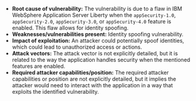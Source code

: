 - **Root cause of vulnerability:** The vulnerability is due to a flaw in IBM WebSphere Application Server Liberty when the `appSecurity-1.0`, `appSecurity-2.0`, `appSecurity-3.0`, or `appSecurity-4.0` feature is enabled. This flaw allows for identity spoofing.
- **Weaknesses/vulnerabilities present:** Identity spoofing vulnerability.
- **Impact of exploitation:** An attacker could potentially spoof identities, which could lead to unauthorized access or actions.
- **Attack vectors:** The attack vector is not explicitly detailed, but it is related to the way the application handles security when the mentioned features are enabled.
- **Required attacker capabilities/position:** The required attacker capabilities or position are not explicitly detailed, but it implies the attacker would need to interact with the application in a way that exploits the identified vulnerability.